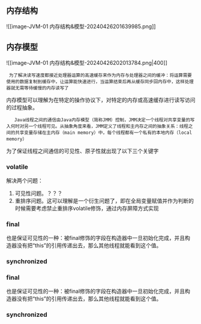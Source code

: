 
## 内存结构



![[image-JVM-01 内存结构&模型-20240426201639985.png]]




## 内存模型


![[image-JVM-01 内存结构&模型-20240426202013784.png|400]]



```
 为了解决读写速度都接近处理器运算的高速缓存来作为内存与处理器之间的缓冲：将运算需要使用的数据复制到缓存中，让运算能快速进行，当运算结束后再从缓存同步回内存中，这样处理器就无需等待缓慢的内存读写了
```

内存模型可以理解为在特定的操作协议下，对特定的内存或高速缓存进行读写访问的过程抽象。

```
   Java线程之间的通信由Java内存模型（简称JMM）控制，JMM决定一个线程对共享变量的写入何时对另一个线程可见。从抽象角度来看，JMM定义了线程和主内存之间的抽象关系：线程之间的共享变量存储在主内存（main memory）中，每个线程都有一个私有的本地内存（local memory）
```


为了保证线程之间通信的可见性、原子性就出现了以下三个关键字

### volatile

解决两个问题：

1. 可见性问题。？？？
2. 重排序问题。这可以理解是一个衍生问题了，即在全局变量赋值并作为判断的时候需要考虑禁止重排序volatile修饰，通过内存屏障方式实现

### final
也是保证可见性的一种：被final修饰的字段在构造器中一旦初始化完成，并且构造器没有把“this”的引用传递出去，那么其他线程就能看到这个值。

### synchronized

### final
也是保证可见性的一种：被final修饰的字段在构造器中一旦初始化完成，并且构造器没有把“this”的引用传递出去，那么其他线程就能看到这个值。

### synchronized